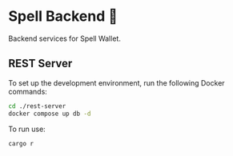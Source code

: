 # Spell Backend 🧙‍
Backend services for Spell Wallet.

## REST Server
To set up the development environment, run the following Docker commands:

```bash
cd ./rest-server
docker compose up db -d
```

To run use:
```bash
cargo r
```
